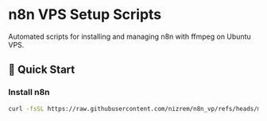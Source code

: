 # n8n VPS Setup Scripts

Automated scripts for installing and managing n8n with ffmpeg on Ubuntu VPS.

## 🚀 Quick Start

### Install n8n
```bash
curl -fsSL https://raw.githubusercontent.com/nizrem/n8n_vp/refs/heads/main/n8n_install.sh | bash
